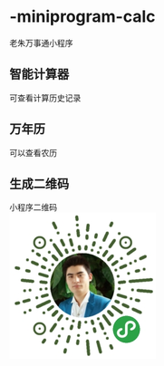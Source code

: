 # -miniprogram-calc
老朱万事通小程序

## 智能计算器
可查看计算历史记录

## 万年历
可以查看农历

## 生成二维码


小程序二维码  
![小程序二维码](doc/images/gh_8447cbc8126c_258.jpg)




